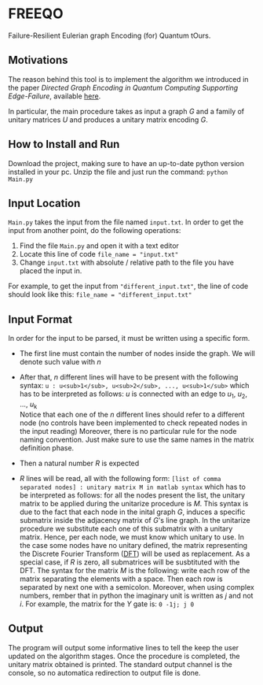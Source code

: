 # FREEQO
Failure-Resilient Eulerian graph Encoding (for) Quantum tOurs. 

## Motivations

The reason behind this tool is to implement the algorithm we introduced in the paper _Directed Graph Encoding in Quantum Computing Supporting Edge-Failure_, available [here](https://link.springer.com/chapter/10.1007/978-3-031-09005-9_6).

In particular, the main procedure takes as input a graph _G_ and a family of unitary matrices _U_ and produces a unitary matrix encoding _G_.

## How to Install and Run

Download the project, making sure to have an up-to-date python version installed in your pc.
Unzip the file and just run the command: 
`python Main.py`

## Input Location 

`Main.py` takes the input from the file named `input.txt`. In order to get the input from another point, do the following operations: 
1. Find the file `Main.py` and open it with a text editor
2. Locate this line of code `file_name = "input.txt"`
3. Change `input.txt` with absolute / relative path to the file you have placed the input in. 

For example, to get the input from `"different_input.txt"`, the line of code should look like this: 
`file_name = "different_input.txt"`

## Input Format

In order for the input to be parsed, it must be written using a specific form. 
+ The first line must contain the number of nodes inside the graph. We will denote such value with *n*
+ After that, *n* different lines will have to be present with the following syntax: 
  `u : u<sub>1</sub>, u<sub>2</sub>, ..., u<sub>1</sub>`
which has to be interpreted as follows: _u_ is connected with an edge to _u_<sub>1</sub>, _u_<sub>2</sub>, ..., _u_<sub>k</sub>  
Notice that each one of the _n_ different lines should refer to a different node (no controls have been implemented to check repeated nodes in the input reading) 
Moreover, there is no particular rule for the node naming convention. Just make sure to use the same names in the matrix definition phase.

+ Then a natural number _R_ is expected
+ _R_ lines will be read, all with the following form: 
 `[list of comma separated nodes] : unitary matrix M in matlab syntax`
 which has to be interpreted as follows: for all the nodes present the list, the unitary matrix to be applied during the unitarize procedure is *M*.
 This syntax is due to the fact that each node in the inital graph _G_, induces a specific submatrix inside the adjacency matrix of _G_'s line graph. In the unitarize procedure we substitute each one of this submatrix with a unitary matrix. Hence, per each node, we must know which unitary to use. 
 In the case some nodes have no unitary defined, the matrix representing the Discrete Fourier Transform ([DFT](https://en.wikipedia.org/wiki/DFT_matrix)) will be used as replacement. 
 As a special case, if _R_ is zero, all submatrices will be susbtituted with the DFT.
 The syntax for the matrix *M* is the following: write each row of the matrix separating the elements with a space. Then each row is separated by next one with a semicolon. Moreover, when using complex numbers, rember that in python the imaginary unit is written as _j_ and not _i_.
 For example, the matrix for the *Y* gate is: 
 `0 -1j; j 0`
 
 ## Output
 
 The program will output some informative lines to tell the keep the user updated on the algorithm stages. 
 Once the procedure is completed, the unitary matrix obtained is printed. The standard output channel is the console, so no automatica redirection to output file is done. 
